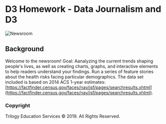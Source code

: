﻿# D3 Homework - Data Journalism and D3
![Newsroom](https://media.giphy.com/media/v2xIous7mnEYg/giphy.gif)

## Background
Welcome to the newsroom! 
Goal: Aanalyzing the current trends shaping people's lives, as well as creating charts, graphs, and interactive elements to help readers understand your findings.
Run a series of feature stories about the health risks facing particular demographics.
The data set included is based on 2014 ACS 1-year estimates: 
[https://factfinder.census.gov/faces/nav/jsf/pages/searchresults.xhtml](https://factfinder.census.gov/faces/nav/jsf/pages/searchresults.xhtml).
### Copyright

Trilogy Education Services © 2019. All Rights Reserved.
